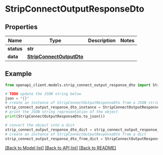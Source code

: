 # StripConnectOutputResponseDto


## Properties

Name | Type | Description | Notes
------------ | ------------- | ------------- | -------------
**status** | **str** |  | 
**data** | [**StripConnectOutputDto**](StripConnectOutputDto.md) |  | 

## Example

```python
from openapi_client.models.strip_connect_output_response_dto import StripConnectOutputResponseDto

# TODO update the JSON string below
json = "{}"
# create an instance of StripConnectOutputResponseDto from a JSON string
strip_connect_output_response_dto_instance = StripConnectOutputResponseDto.from_json(json)
# print the JSON string representation of the object
print(StripConnectOutputResponseDto.to_json())

# convert the object into a dict
strip_connect_output_response_dto_dict = strip_connect_output_response_dto_instance.to_dict()
# create an instance of StripConnectOutputResponseDto from a dict
strip_connect_output_response_dto_from_dict = StripConnectOutputResponseDto.from_dict(strip_connect_output_response_dto_dict)
```
[[Back to Model list]](../README.md#documentation-for-models) [[Back to API list]](../README.md#documentation-for-api-endpoints) [[Back to README]](../README.md)


